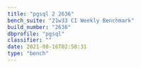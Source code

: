 ```yaml
---
title: "pgsql 2 2636"
bench_suite: "21w33 CI Weekly Benchmark"
build_number: "2636"
dbprofile: "pgsql"
classifier: ""
date: 2021-08-16T02:58:31
type: "bench"
---
```

